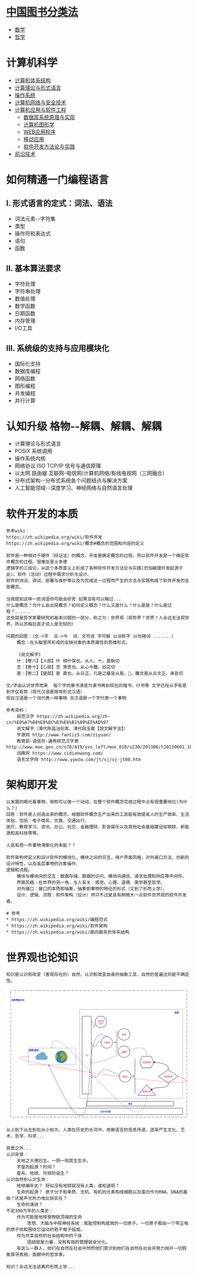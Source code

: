 # [中国图书分类法](https://zh.wikipedia.org/zh-cn/%E4%B8%AD%E6%96%87%E5%9C%96%E6%9B%B8%E5%88%86%E9%A1%9E%E6%B3%95#10%E5%80%8B%E5%A4%A7%E5%88%86%E9%A1%9E)
- [数学](形式科学/数学.MD)
- [哲学](哲学/哲学总览.MD)
# 计算机科学
  * [计算机体系结构](computer_science/计算机体系结构.MD)
  * [计算理论与形式语言](computer_science/计算理论、形式语言与复杂性.MD)
  * [操作系统](computer_science/操作系统.MD)
  * [计算机网络与安全技术](computer_science/计算机网络与安全技术.MD)
  * [计算机应用与软件工程](#)
      * [数据库系统原理与实现](computer_science/数据库.MD)
      * [计算机图形学](computer_science/计算机图形学.MD)
      * [WEB应用程序](computer_science/WEB应用程序.MD)
      * [移动应用](#)
      * [软件开发方法论与实践](computer_science/软件工程.MD)
  * [前沿技术](computer_science/前沿技术.MD)
# 如何精通一门编程语言
## I. 形式语言的定式：词法、语法
- 词法元素--字符集
- 类型
- 操作符和表达式
- 语句
- 函数
## II. 基本算法要求
- 字符处理
- 字符串处理
- 数值处理
- 数学函数
- 日期函数
- 内存管理
- I/O工具
## III. 系统级的支持与应用模块化
- 国际化支持
- 数据库编程
- 网络函数
- 图形编程
- 并发编程
- 并行计算
# 认知升级 格物--解耦、解耦、解耦
- 计算理论与形式语言
- POSIX 系统调用
- 操作系统内核
- 网络协议 ISO TCP/IP 信号与通信原理
- 以太网 路由器 互联网-电信网/计算机网络/有线电视网（三网融合）
- 分布式架构--分布式系统各个问题结点与解决方案
- 人工智能领域--深度学习、神经网络与自然语言处理
# 软件开发的本质
    参考wiki： 
    https://zh.wikipedia.org/wiki/软件开发
    https://zh.wikipedia.org/wiki/概念#概念的范围和内容的定义
    
    软件是一种相对于硬件（辩证法）的概念，开发是确定概念的过程，所以软件开发是一个确定软件概念的过程。很像亚里士多德
    逻辑学的三段论，从这个本质意义上形成了各种软件开发方法论与实践(恐怕敏捷开发起源于此)。软件（活动）过程中需求分析与设计、
    软件的测试、调试、部署与维护等以及为完成这一过程而产生的方法与实践构成了软件开发的全部概念。
    
    当我提到这样一些词语你可能会好奇 如果没有可以略过...
    什么是概念？为什么会出现概念？如何定义概念？什么又是什么？什么是是？什么是过程？......
    这些就是哲学家要研究的基本问题的一部分，称之为：世界观（观世界？世界？人永远无法观世界，所以苏格拉底才说人是无知的）
    
    问题的回答：（文->字  古->今  词，文可说 字可解 以词称字 以句辖词 .......）
        概念：在头脑里所形成的反映对象的本质属性的思维形式。
        
        《说文解字》
        什：【卷八】【人部】什 相什保也。从人、十。是執切
        念：【卷十】【心部】念 常思也。从心今聲。奴店切
        是：【卷二】【是部】是 直也。从日正。凡是之屬皆从是。𣆞，籒文是从古文正。承旨切
        
    文/字由认识世界而来  每个字的篆书演变为隶书再到现在的楷书，行书等 文字已经从字有意到字仅有势（现代汉语是简体形式汉语）
    现在汉语是一个词代表一样事物 古汉语是一个字代表一个事物
        
    参考资料：
        规范汉字 https://zh.wikipedia.org/zh-cn/%E8%A7%84%E8%8C%83%E6%B1%89%E5%AD%97
        说文解字（清代陈昌治刻本、清代段玉裁【說文解字注】）
        字源网 http://www.fantiz5.com/ziyuan/
        教育部-语信司-通用规范汉字表 http://www.moe.gov.cn/s78/A19/yxs_left/moe_810/s230/201306/t20130601_186002.html
        词典网 https://www.cidianwang.com/
        语言文字网 http://www.yywzw.com/jt/sj/sj-jt08.htm
# 架构即开发
    以发展的眼光看事物，架构可以做一个动词，在整个软件概念完成过程中占有很重要地位(为什么？)
    回答：软件是人创造出来的概念，根据软件概念生产出来的工具能有效提高人的生产效率、生活体验，包括：电子商务、饮食、交通出行、
    医疗、教育学习、资讯、办公、社交、金融理财、影音娱乐以及其他社会基础建设如钢铁、新能源和高科技等等。
    
    人具有把一件事物清晰化的本能？？
    
    软件架构师定义和设计软件的模块化，模块之间的交互，用户界面风格，对外接口方法，创新的设计特性，以及高层事物的对象操作、
    逻辑和流程。
        模块与模块间的交互：数据存储、数据的访问、模块间通信、请求处理和响应等中间件。
        界面风格：在世界的另一角，与人有关：感觉、心理、道德、美学甚至哲学。
        对外接口：接口的本质即抽象，抽象即事物的特征的形式（又到了形而上学）。
        设计、逻辑、流程：软件架构（设计）师只不过是具有稍微大一点软件世界观的软件开发者。     

    # 参考
    * https://zh.wikipedia.org/wiki/编程范式 
    * https://zh.wikipedia.org/wiki/软件架构
    * https://zh.wikipedia.org/wiki/面向服务的体系结构
# 世界观也论知识
    知识是认识和改变（客观存在的）自然、认识和改变自身的抽象工具，自然的普遍法则是不确定性。    
![作为认识的世界](作为认识的世界.png)
    
    从上到下从左到右从小到大，人类在历史的长河中，依赖语言的信息传递，逐渐产生文化、艺术、哲学、科学...
    
    背景之外...
    认识背景：
        天地之大德曰生。一阴一阳其生生乎。
        宇宙的起源？时间？
        星系、地球、月球的诞生？    
    认识自然到认识生命：
        地球编年史？ 好似没有地球就没有人类，谁知道呢？
        生命的起源？ 原子分子和单质、无机、有机的元素构成细胞以及蛋白作为RNA、DNA的基础？还是声光热力电比较实在？
        生命的演进？ 
    不足300万年的人类史：
        作为可能是地球食物链顶端的生命
            思想、大脑与中枢神经系统：我能控制构成我的一切原子。一切原子都由一个带正电的原子核和围绕它运动的若干电子组成。
        作为共享自然的社会结构中的个体
            团结就是力量，没有有效的管理就会分化。
        有这么一群人，他们在自然在社会中然而他们意识到他们在自然在社会并努力抛开一切假象探寻真相，我眼中的哲学家。
    
    知识？永远无法逃离的形而上学...